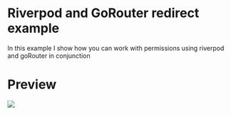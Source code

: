 # Riverpod and GoRouter redirect example
In this example I show how you can work with permissions using riverpod and goRouter in conjunction

# Preview
![](https://github.com/oldHarvester/permission_handler_riverpod/blob/main/example.gif)
